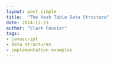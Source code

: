```yaml
---
layout: post_simple
title:  "The Hash Table Data Structure"
date: 2014-12-23
author: "Clark Feusier"
tags:
- javascript
- data structures
- implementation examples
---
```


<script src="https://gist.github.com/Cfeusier/5e9c963823a4c2c7567e.js"></script>
